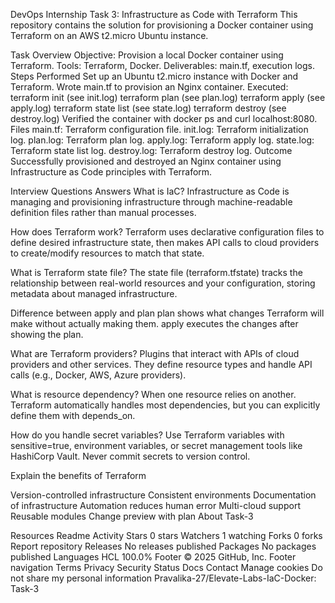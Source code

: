 DevOps Internship Task 3: Infrastructure as Code with Terraform
This repository contains the solution for provisioning a Docker container using Terraform on an AWS t2.micro Ubuntu instance.

Task Overview
Objective: Provision a local Docker container using Terraform.
Tools: Terraform, Docker.
Deliverables: main.tf, execution logs.
Steps Performed
Set up an Ubuntu t2.micro instance with Docker and Terraform.
Wrote main.tf to provision an Nginx container.
Executed:
terraform init (see init.log)
terraform plan (see plan.log)
terraform apply (see apply.log)
terraform state list (see state.log)
terraform destroy (see destroy.log)
Verified the container with docker ps and curl localhost:8080.
Files
main.tf: Terraform configuration file.
init.log: Terraform initialization log.
plan.log: Terraform plan log.
apply.log: Terraform apply log.
state.log: Terraform state list log.
destroy.log: Terraform destroy log.
Outcome
Successfully provisioned and destroyed an Nginx container using Infrastructure as Code principles with Terraform.

Interview Questions Answers
What is IaC? Infrastructure as Code is managing and provisioning infrastructure through machine-readable definition files rather than manual processes.

How does Terraform work? Terraform uses declarative configuration files to define desired infrastructure state, then makes API calls to cloud providers to create/modify resources to match that state.

What is Terraform state file? The state file (terraform.tfstate) tracks the relationship between real-world resources and your configuration, storing metadata about managed infrastructure.

Difference between apply and plan plan shows what changes Terraform will make without actually making them. apply executes the changes after showing the plan.

What are Terraform providers? Plugins that interact with APIs of cloud providers and other services. They define resource types and handle API calls (e.g., Docker, AWS, Azure providers).

What is resource dependency? When one resource relies on another. Terraform automatically handles most dependencies, but you can explicitly define them with depends_on.

How do you handle secret variables? Use Terraform variables with sensitive=true, environment variables, or secret management tools like HashiCorp Vault. Never commit secrets to version control.

Explain the benefits of Terraform

Version-controlled infrastructure
Consistent environments
Documentation of infrastructure
Automation reduces human error
Multi-cloud support
Reusable modules
Change preview with plan
About
Task-3

Resources
 Readme
 Activity
Stars
 0 stars
Watchers
 1 watching
Forks
 0 forks
Report repository
Releases
No releases published
Packages
No packages published
Languages
HCL
100.0%
Footer
© 2025 GitHub, Inc.
Footer navigation
Terms
Privacy
Security
Status
Docs
Contact
Manage cookies
Do not share my personal information
Pravalika-27/Elevate-Labs-IaC-Docker: Task-3
 
